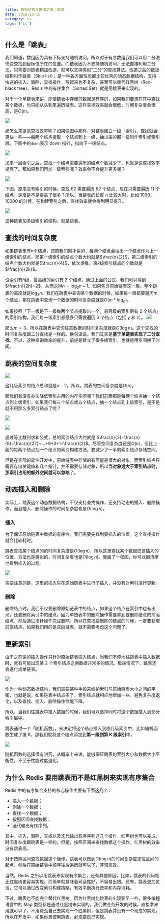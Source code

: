 ```yaml
---
title: 数据结构与算法之美：跳表
date: 2019-10-15
category: cs
tags: ['cs']
---
```


## 什么是「跳表」

我们知道，数组因为具有下标支持随机访问，所以对于有序数组我们可以用二分法快速查找到目标值所在的位置。而链表因为不支持随机访问，无法直接利用二分法，只需要对链表稍加改造，就可以支持类似“二分”的查找算法。改造之后的数据结构叫作跳表（Skip list），是一种各方面性能都比较优秀的动态数据结构，支持快速的插入、删除、查找操作，写起来也不复杂，甚至可以替代红黑树（Red-black tree）。Redis 中的有序集合（Sorted Set）就是用跳表来实现的。

对于一个单链表来讲，即便链表中存储的数据是有序的，如果我们要想在其中查找某个数据，也只能从头到尾遍历链表。这样查找效率就会很低，时间复杂度会很高，是$O(n)$。

![](https://pic.rhinoc.top/mweb/15711107978950.jpg)

那怎么来提高查找效率呢？如果像图中那样，对链表建立一级「索引」，查找就会更快一些——每两个结点提取一个结点到上一级，抽出来的那一级叫作索引或索引层。下图中的`down`表示 down 指针，指向下一级结点。

![](https://pic.rhinoc.top/mweb/15711108262061.jpg)

加来一层索引之后，查找一个结点需要遍历的结点个数减少了，也就是说查找效率提高了。那如果我们再加一级索引呢？效率会不会提升更多呢？

![](https://pic.rhinoc.top/mweb/15711108636456.jpg)

下图，原来没有索引的时候，查找 62 需要遍历 62 个结点，现在只需要遍历 11 个结点，速度是不是提高了很多？所以，当链表的长度 n 比较大时，比如 1000、10000 的时候，在构建索引之后，查找效率就会得到明显提升。

![](https://pic.rhinoc.top/mweb/15711108760015.jpg)

这种链表加多级索引的结构，就是跳表。

## 查找的时间复杂度

如果链表里有$n$个结点，按照我们刚才讲的，每两个结点会抽出一个结点作为上一级索引的结点，那第一级索引的结点个数大约就是$\frac{n}{2}$，第二级索引的结点个数大约就是$\frac{n}{4}$，依次类推，第$k$级索引结点的个数就是$\frac{n}{2k}$。

设索引有$h$级，最高级的索引有 2 个结点。通过上面的公式，我们可以得到$\frac{n}{2h}=2$，从而求得$h=\log_2n-1$。如果包含原始链表这一层，整个跳表的高度就是$\log_2n$。我们在跳表中查询某个数据的时候，如果每一层都要遍历$m$个结点，那在跳表中查询一个数据的时间复杂度就是$O(m*\log_n)$。

如果按照「下一级是下一级每两个节点提取出一个，最高级的索引层有 2 个结点」的索引结构，我们每一级索引都最多只需要遍历 3 个结点（包括 y 和 z）。
![](https://pic.rhinoc.top/mweb/15711111663717.jpg)

那么$m=3$，所以在跳表中查询任意数据的时间复杂度就是$O(\log n)$。这个查找的时间复杂度跟二分查找是一样的。换句话说，我们其实是**基于单链表实现了二分查找**。不过，这种查询效率的提升，前提是建立了很多级索引，也就是用空间换了时间。

## 跳表的空间复杂度

![](https://pic.rhinoc.top/mweb/15711113880617.jpg)

这几级索引的结点总和就是$n-2$。所以，跳表的空间复杂度是$O(n)$。

那我们有没有办法降低索引占用的内存空间呢？我们前面都是每两个结点抽一个结点到上级索引，如果我们每三个结点或五个结点，抽一个结点到上级索引，是不是就不用那么多索引结点了呢？

![](https://pic.rhinoc.top/mweb/15711114803877.jpg)

![](https://pic.rhinoc.top/mweb/15711114896161.jpg)

通过等比数列求和公式，总的索引结点大约就是 $\frac{n}{3}+\frac{n}{9}+\frac{n}{27}+…+9+3+1=\frac{n}{2}$。尽管空间复杂度还是$O(n)$，但比上面的每两个结点抽一个结点的索引构建方法，要减少了一半的索引结点存储空间。

但是在实际的软件开发中，原始链表中存储的有可能是很大的对象，而索引结点只需要存储关键值和几个指针，并不需要存储对象，所以**当对象远大于索引结点时，那索引占用的额外空间就可以忽略**了。

## 动态插入和删除

实际上，跳表这个动态数据结构，不仅支持查找操作，还支持动态的插入、删除操作，而且插入、删除操作的时间复杂度也是$O(\log n)$。

### 插入

为了保证原始链表中数据的有序性，我们需要先找到要插入的位置，这个查找操作就会比较耗时。

跳表查找某个结点的的时间复杂度是$O(\log n)$，所以这里查找某个数据应该插入的位置，方法也是类似的，时间复杂度也是$O(\log n)$。我画了一张图，你可以很清晰地看到插入的过程。

![](https://pic.rhinoc.top/mweb/15711117277661.jpg)

需要注意的是，这里的插入只在原始链表中进行了插入，并没有对索引进行更新。

### 删除

删除结点时，我们不仅要删除原始链表中的结点，如果这个结点在索引中也有出现，还要删除索引中的结点。因为单链表中的删除操作需要拿到要删除结点的前驱结点，然后通过指针操作完成删除。所以在查找要删除的结点的时候，一定要获取前驱结点。如果我们用的是双向链表，就不需要考虑这个问题了。

## 更新索引

由于之前讲的插入操作只针对原始链表插入结点，当我们不停地往跳表中插入数据时，就有可能出现某 2 个索引结点之间数据非常多的情况。极端情况下，跳表还会退化成单链表。

![](https://pic.rhinoc.top/mweb/15711118245885.jpg)

作为一种动态数据结构，我们需要某种手段来维护索引与原始链表大小之间的平衡，也就是说，如果链表中结点多了，索引结点就相应地增加一些，避免复杂度退化，以及查找、插入、删除操作性能下降。

所以，当我们往跳表中插入数据的时候，我们可以选择同时将这个数据插入到部分索引层中。

跳表通过一个「随机函数」，来决定将这个结点插入到哪几级索引中，比如随机函数生成了值 K，那我们就将这个结点添加到**第一级到第 K 级索引**中。

![](https://pic.rhinoc.top/mweb/15711118880114.jpg)

随机函数的选择很有讲究，从概率上来讲，能够保证跳表的索引大小和数据大小平衡性，不至于性能过度退化。

## 为什么 Redis 要用跳表而不是红黑树来实现有序集合

Redis 中的有序集合支持的核心操作主要有下面这几个：

- 插入一个数据；
- 删除一个数据；
- 查找一个数据；
- 按照区间查找数据；
- 迭代输出有序序列。

其中，插入、删除、查找以及迭代输出有序序列这几个操作，红黑树也可以完成，时间复杂度跟跳表是一样的。但是，按照区间来查找数据这个操作，红黑树的效率没有跳表高。

对于按照区间查找数据这个操作，跳表可以做到$O(\log n)$的时间复杂度定位区间的起点，然后在原始链表中顺序往后遍历就可以了，非常高效。

当然，Redis 之所以用跳表来实现有序集合，还有其他原因，比如，跳表的代码相比红黑树更容易实现。而简单就意味着可读性好，不容易出错。还有，跳表更加灵活，它可以通过改变索引构建策略，有效平衡执行效率和内存消耗。

不过，跳表也不能完全替代红黑树。因为红黑树比跳表的出现要早一些，很多编程语言中的 Map 类型都是通过红黑树来实现的。我们做业务开发的时候，直接拿来用就可以了，不用费劲自己去实现一个红黑树，但是跳表并没有一个现成的实现，所以在开发中，如果你想使用跳表，必须要自己实现。
